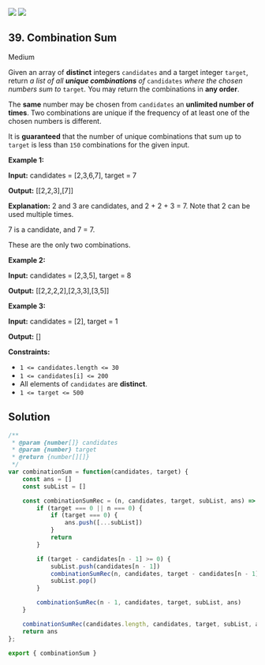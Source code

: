 [![](https://img.shields.io/github/stars/LeetCode-in-JavaScript/LeetCode-in-JavaScript?label=Stars&style=flat-square)](https://github.com/LeetCode-in-JavaScript/LeetCode-in-JavaScript)
[![](https://img.shields.io/github/forks/LeetCode-in-JavaScript/LeetCode-in-JavaScript?label=Fork%20me%20on%20GitHub%20&style=flat-square)](https://github.com/LeetCode-in-JavaScript/LeetCode-in-JavaScript/fork)

## 39\. Combination Sum

Medium

Given an array of **distinct** integers `candidates` and a target integer `target`, return _a list of all **unique combinations** of_ `candidates` _where the chosen numbers sum to_ `target`_._ You may return the combinations in **any order**.

The **same** number may be chosen from `candidates` an **unlimited number of times**. Two combinations are unique if the frequency of at least one of the chosen numbers is different.

It is **guaranteed** that the number of unique combinations that sum up to `target` is less than `150` combinations for the given input.

**Example 1:**

**Input:** candidates = [2,3,6,7], target = 7

**Output:** [[2,2,3],[7]]

**Explanation:** 
2 and 3 are candidates, and 2 + 2 + 3 = 7. Note that 2 can be used multiple times.

7 is a candidate, and 7 = 7. 

These are the only two combinations.

**Example 2:**

**Input:** candidates = [2,3,5], target = 8

**Output:** [[2,2,2,2],[2,3,3],[3,5]]

**Example 3:**

**Input:** candidates = [2], target = 1

**Output:** []

**Constraints:**

*   `1 <= candidates.length <= 30`
*   `1 <= candidates[i] <= 200`
*   All elements of `candidates` are **distinct**.
*   `1 <= target <= 500`

## Solution

```javascript
/**
 * @param {number[]} candidates
 * @param {number} target
 * @return {number[][]}
 */
var combinationSum = function(candidates, target) {
    const ans = []
    const subList = []

    const combinationSumRec = (n, candidates, target, subList, ans) => {
        if (target === 0 || n === 0) {
            if (target === 0) {
                ans.push([...subList])
            }
            return
        }

        if (target - candidates[n - 1] >= 0) {
            subList.push(candidates[n - 1])
            combinationSumRec(n, candidates, target - candidates[n - 1], subList, ans)
            subList.pop()
        }

        combinationSumRec(n - 1, candidates, target, subList, ans)
    }

    combinationSumRec(candidates.length, candidates, target, subList, ans)
    return ans
};

export { combinationSum }
```